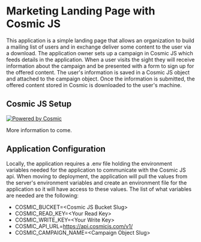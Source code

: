 # Marketing Landing Page with Cosmic JS

This application is a simple landing page that allows an organization to build a mailing list of users and in exchange deliver some content to the user via a download.
The application owner sets up a campaign in Cosmic JS which feeds details in the application. When a user visits the sight they will receive information about the campaign and
be presented with a form to sign up for the offered content. The user's information is saved in a Cosmic JS object and attached to the campaign object. Once the information is submitted, the offered content stored in Cosmic is
downloaded to the user's machine.

## Cosmic JS Setup

[![Powered by Cosmic](https://web-assets.cosmicjs.com/images/powered-by-cosmic.svg)](https://app.cosmicjs.com/add-bucket?import_bucket=5f52a4e110dbb60008716d5f)

More information to come.

## Application Configuration

Locally, the application requires a .env file holding the environment variables needed for the application to communicate with the Cosmic JS api. When moving to deployment, the application will pull the values from the server's environment variables and create an environment file for the application so it will have access to these values. The list of what variables are needed are the following:

  * COSMIC_BUCKET=\<Cosmic JS Bucket Slug>
  * COSMIC_READ_KEY=\<Your Read Key>
  * COSMIC_WRITE_KEY=\<Your Write Key>
  * COSMIC_API_URL=https://api.cosmicjs.com/v1/
  * COSMIC_CAMPAIGN_NAME=\<Campaign Object Slug>
